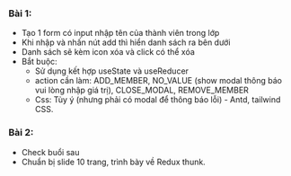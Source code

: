 ### Bài 1:
- Tạo 1 form có input nhập tên của thành viên trong lớp
- Khi nhập và nhấn nút add thì hiển danh sách ra bên dưới
- Danh sách sẽ kèm icon xóa và click có thể xóa
- Bắt buộc: 
  + Sử dụng kết hợp useState và useReducer
  + action cần làm: ADD_MEMBER, NO_VALUE (show modal thông báo vui lòng nhập giá trị), CLOSE_MODAL, REMOVE_MEMBER
  + Css: Tùy ý (nhưng phải có modal để thông báo lỗi) - Antd, tailwind CSS.

### Bài 2:

- Check buổi sau
- Chuẩn bị slide 10 trang, trình bày về Redux thunk.